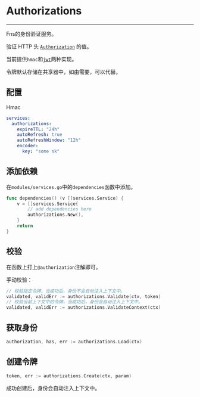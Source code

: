 # Authorizations

---
Fns的身份验证服务。

验证 HTTP 头 [`Authorization`](https://developer.mozilla.org/en-US/docs/Web/HTTP/Headers/Authorization) 的值。

当前提供`hmac`和[`jwt`](https://github.com/aacfactory/fns-contrib/tree/main/authorizations/encoding/jwt)两种实现。

令牌默认存储在共享器中，如由需要，可以代替。

## 配置
Hmac
```yaml
services:
  authorizations:
    expireTTL: "24h"
    autoRefresh: true
    autoRefreshWindow: "12h"
    encoder: 
      key: "some sk"
```

## 添加依赖
在`modules/services.go`中的`dependencies`函数中添加。
```go
func dependencies() (v []services.Service) {
	v = []services.Service{
		// add dependencies here
		authorizations.New(),
	}
	return
}
```

## 校验
在函数上打上`@authorization`注解即可。

手动校验：
```go
// 校验指定令牌，当成功后，身份不会自动注入上下文中。
validated, validErr := authorizations.Validate(ctx, token)
// 校验当前上下文中的令牌，当成功后，身份会自动注入上下文中。
validated, validErr := authorizations.ValidateContext(ctx)
```

## 获取身份
```go
authorization, has, err := authorizations.Load(ctx)
```

## 创建令牌
```go
token, err := authorizations.Create(ctx, param)
```
成功创建后，身份会自动注入上下文中。

